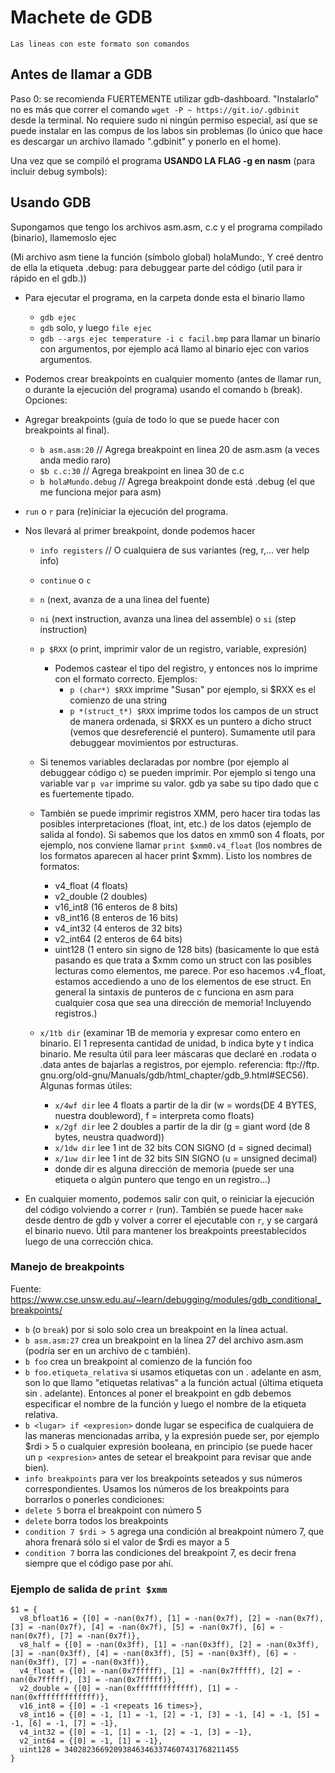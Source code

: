 # Machete de GDB

`Las lineas con este formato son comandos`

## Antes de llamar a GDB

Paso 0: se recomienda FUERTEMENTE utilizar gdb-dashboard. "Instalarlo" no es más que correr el comando `wget -P ~ https://git.io/.gdbinit` desde la terminal. No requiere sudo ni ningún permiso especial, así que se puede instalar en las compus de los labos sin problemas (lo único que hace es descargar un archivo llamado ".gdbinit" y ponerlo en el home).

Una vez que se compiló el programa **USANDO LA FLAG -g en nasm** (para incluir debug symbols):

## Usando GDB

Supongamos que tengo los archivos asm.asm, c.c y el programa compilado (binario), llamemoslo ejec

(Mi archivo asm tiene la función (símbolo global) holaMundo:, Y creé dentro de ella la etiqueta .debug: para debuggear parte del código (util para ir rápido en el gdb.))

* Para ejecutar el programa, en la carpeta donde esta el binario llamo
    * `gdb ejec` 
    * `gdb` solo, y luego `file ejec`
    * `gdb --args ejec temperature -i c facil.bmp` para llamar un binario con argumentos, por ejemplo acá llamo al binario ejec con varios argumentos.

* Podemos crear breakpoints en cualquier momento (antes de llamar run, o durante la ejecución del programa) usando el comando `b` (break). Opciones:

* Agregar breakpoints (guía de todo lo que se puede hacer con breakpoints al final).
    * `b asm.asm:20`       // Agrega breakpoint en linea 20 de asm.asm (a veces anda medio raro)
    * `$b c.c:30`          // Agrega breakpoint en linea 30 de c.c
    * `b holaMundo.debug`  // Agrega breakpoint donde está .debug (el que me funciona mejor para asm)
* `run` o `r` para (re)iniciar la ejecución del programa.
* Nos llevará al primer breakpoint, donde podemos hacer
    * `info registers`     // O cualquiera de sus variantes (reg, r,... ver help info)
    * `continue` o `c`
    * `n` (next, avanza de a una linea del fuente)
    * `ni` (next instruction, avanza una linea del assemble) o `si` (step instruction)
    * `p $RXX` (o print, imprimir valor de un registro, variable, expresión)
        * Podemos castear el tipo del registro, y entonces nos lo imprime con el formato correcto. Ejemplos:
            * `p (char*) $RXX` imprime "Susan" por ejemplo, si $RXX es el comienzo de una string
            * `p *(struct_t*) $RXX` imprime todos los campos de un struct de manera ordenada, si $RXX es un puntero a dicho struct (vemos que desreferencié el puntero). Sumamente util para debuggear movimientos por estructuras.
    * Si tenemos variables declaradas por nombre (por ejemplo al debuggear código c) se pueden imprimir. Por ejemplo si tengo una variable var `p var` imprime su valor. gdb ya sabe su tipo dado que c es fuertemente tipado.
    * También se puede imprimir registros XMM, pero hacer tira todas las posibles interpretaciones (float, int, etc.) de los datos (ejemplo de salida al fondo). Si sabemos que los datos en xmm0 son 4 floats, por ejemplo, nos conviene llamar `print $xmm0.v4_float` (los nombres de los formatos aparecen al hacer print $xmm). Listo los nombres de formatos:
        * v4_float (4 floats)
        * v2_double (2 doubles)
        * v16_int8 (16 enteros de 8 bits)
        * v8_int16 (8 enteros de 16 bits)
        * v4_int32 (4 enteros de 32 bits)
        * v2_int64 (2 enteros de 64 bits)
        * uint128 (1 entero sin signo de 128 bits)
        (basicamente lo que está pasando es que trata a $xmm como un struct con las posibles lecturas como elementos, me parece. Por eso hacemos .v4_float, estamos accediendo a uno de los elementos de ese struct. En general la sintaxis de punteros de c funciona en asm para cualquier cosa que sea una dirección de memoria! Incluyendo registros.)

    * `x/1tb dir` (examinar 1B de memoria y expresar como entero en binario. El 1 representa cantidad de unidad, b indica byte y t indica binario. Me resulta útil para leer máscaras que declaré en .rodata o .data antes de bajarlas a registros, por ejemplo. referencia: ftp://ftp. gnu.org/old-gnu/Manuals/gdb/html_chapter/gdb_9.html#SEC56). Algunas formas útiles:
        * `x/4wf dir` lee 4 floats a partir de la dir   (w = words(DE 4 BYTES, nuestra doubleword), f = interpreta como floats)
        * `x/2gf dir` lee 2 doubles a partir de la dir (g = giant word (de 8 bytes, neustra quadword))
        * `x/1dw dir` lee 1 int de 32 bits CON SIGNO (d = signed decimal)
        * `x/1uw dir` lee 1 int de 32 bits SIN SIGNO (u = unsigned decimal)
        * donde dir es alguna dirección de memoria (puede ser una etiqueta o algún puntero que tengo en un registro...)

* En cualquier momento, podemos salir con quit, o reiniciar la ejecución del código volviendo a correr `r` (run). También se puede hacer `make` desde dentro de gdb y volver a correr el ejecutable con `r`, y se cargará el binario nuevo. Útil para mantener los breakpoints preestablecidos luego de una corrección chica. 


### Manejo de breakpoints
Fuente: https://www.cse.unsw.edu.au/~learn/debugging/modules/gdb_conditional_breakpoints/

* `b` (o `break`) por si solo solo crea un breakpoint en la línea actual.
* `b asm.asm:27` crea un breakpoint en la línea 27 del archivo asm.asm (podría ser en un archivo de c también).
* `b foo` crea un breakpoint al comienzo de la función foo
* `b foo.etiqueta_relativa` si usamos etiquetas con un . adelante en asm, son lo que llamo "etiquetas relativas" a la función actual (última etiqueta sin . adelante). Entonces al poner el breakpoint en gdb debemos especificar el nombre de la función y luego el nombre de la etiqueta relativa.
* `b <lugar> if <expresion>` donde lugar se especifica de cualquiera de las maneras mencionadas arriba, y la expresión puede ser, por ejemplo $rdi > 5 o cualquier expresión booleana, en principio (se puede hacer un `p <expresion>` antes de setear el breakpoint para revisar que ande bien).
* `info breakpoints` para ver los breakpoints seteados y sus números correspondientes. Usamos los números de los breakpoints para borrarlos o ponerles condiciones:
* `delete 5` borra el breakpoint con número 5
* `delete` borra todos los breakpoints
* `condition 7 $rdi > 5` agrega una condición al breakpoint número 7, que ahora frenará sólo si el valor de $rdi es mayor a 5
* `condition 7` borra las condiciones del breakpoint 7, es decir frena siempre que el código pase por ahí.

### Ejemplo de salida de `print $xmm`

```
$1 = {
  v8_bfloat16 = {[0] = -nan(0x7f), [1] = -nan(0x7f), [2] = -nan(0x7f), [3] = -nan(0x7f), [4] = -nan(0x7f), [5] = -nan(0x7f), [6] = -nan(0x7f), [7] = -nan(0x7f)},
  v8_half = {[0] = -nan(0x3ff), [1] = -nan(0x3ff), [2] = -nan(0x3ff), [3] = -nan(0x3ff), [4] = -nan(0x3ff), [5] = -nan(0x3ff), [6] = -nan(0x3ff), [7] = -nan(0x3ff)},
  v4_float = {[0] = -nan(0x7fffff), [1] = -nan(0x7fffff), [2] = -nan(0x7fffff), [3] = -nan(0x7fffff)},
  v2_double = {[0] = -nan(0xfffffffffffff), [1] = -nan(0xfffffffffffff)},
  v16_int8 = {[0] = -1 <repeats 16 times>},
  v8_int16 = {[0] = -1, [1] = -1, [2] = -1, [3] = -1, [4] = -1, [5] = -1, [6] = -1, [7] = -1},
  v4_int32 = {[0] = -1, [1] = -1, [2] = -1, [3] = -1},
  v2_int64 = {[0] = -1, [1] = -1},
  uint128 = 340282366920938463463374607431768211455
}
```
